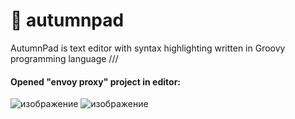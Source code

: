 # 🍂 autumnpad
AutumnPad is text editor with syntax highlighting written in Groovy programming language
///

#### Opened "envoy proxy" project in editor:
![изображение](https://user-images.githubusercontent.com/122990966/213275520-e6d6cb72-57b5-4af3-b6dc-927d09ada3d0.png)
![изображение](https://user-images.githubusercontent.com/122990966/213275666-5d836086-a985-4945-a737-4a16775b41c1.png)
